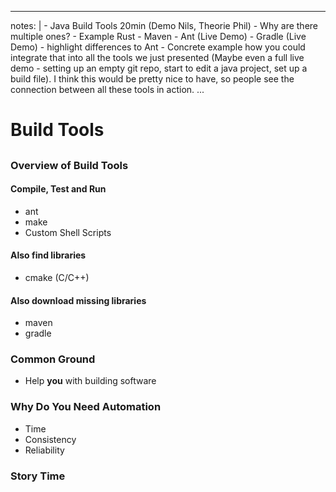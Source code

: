 
---
notes: |
    - Java Build Tools 20min (Demo Nils, Theorie Phil)
      - Why are there multiple ones? 
        - Example Rust
      - Maven
      - Ant (Live Demo)
      - Gradle (Live Demo) - highlight differences to Ant
      - Concrete example how you could integrate that into all the tools we just presented (Maybe even a full live demo - setting up an
	empty git repo, start to edit a java project, set up a build file). I think this would be pretty nice to have, so people
        see the connection between all these tools in action.
...

# Build Tools

## 

### Overview of Build Tools

#### Compile, Test and Run

- ant 
- make 
- Custom Shell Scripts

#### Also find libraries

- cmake (C/C++)

#### **Also** download missing libraries

- maven
- gradle

### Common Ground

- Help **you** with building software 

### Why Do You Need Automation

- Time
- Consistency
- Reliability

### Story Time

